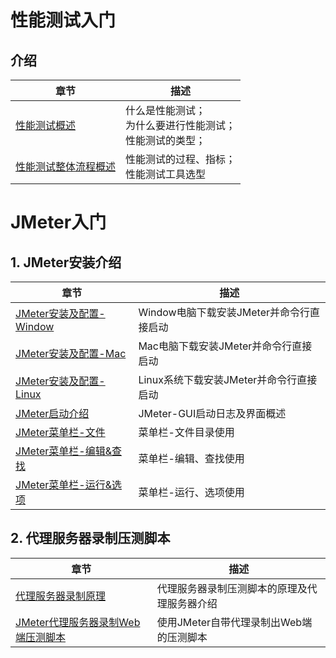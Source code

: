 # 性能测试入门
## 介绍
|章节|描述|
|---|---|
|[性能测试概述](/archives/jmeter01)|什么是性能测试；<br>为什么要进行性能测试；<br>性能测试的类型；|
|[性能测试整体流程概述](/archives/jmeter02)|性能测试的过程、指标；<br>性能测试工具选型|

# JMeter入门
## 1. JMeter安装介绍
|章节|描述|
|---|---|
|[JMeter安装及配置-Window](/archives/jmeter03)|Window电脑下载安装JMeter并命令行直接启动|
|[JMeter安装及配置-Mac](/archives/jmeter04)|Mac电脑下载安装JMeter并命令行直接启动|
|[JMeter安装及配置-Linux](/archives/jmeter05)|Linux系统下载安装JMeter并命令行直接启动|
|[JMeter启动介绍](/archives/jmeter06)|JMeter-GUI启动日志及界面概述|
|[JMeter菜单栏-文件](/archives/jmeter07)|菜单栏-文件目录使用|
|[JMeter菜单栏-编辑&查找](/archives/jmeter08)|菜单栏-编辑、查找使用|
|[JMeter菜单栏-运行&选项](/archives/jmeter09)|菜单栏-运行、选项使用|

## 2. 代理服务器录制压测脚本
|章节|描述|
|---|---|
|[代理服务器录制原理](/archives/jmeter10)|代理服务器录制压测脚本的原理及代理服务器介绍|
|[JMeter代理服务器录制Web端压测脚本](/archives/jmeter11)|使用JMeter自带代理录制出Web端的压测脚本|